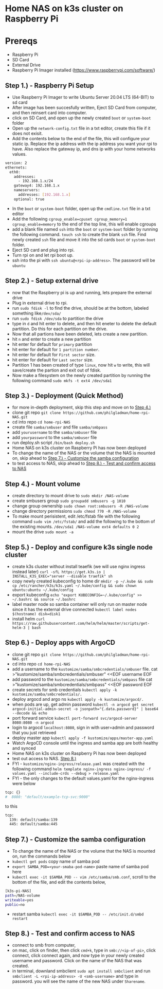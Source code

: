 # Home NAS on k3s cluster on Raspberry Pi

# Prereqs
- Raspberry Pi
- SD Card
- External Drive
- Raspberry Pi Imager installed (https://www.raspberrypi.com/software/)

## Step 1.) - Raspberry Pi Setup
- Use Raspberry Pi Imager to write Ubuntu Server 20.04 LTS (64-BIT) to sd card
- After image has been succesfully written, Eject SD Card from computer, and then reinsert card into computer.
- click on SD Card, and open up the newly created `boot` or `system-boot` folder
- Open up the `network-config.txt` file in a txt editor, create this file if it does not exisit.
- Add the contents below to the end of the file, this will configure your static ip. Replace the ip address with the ip address you want your rpi to have. Also replace the gateway ip, and dns ip with your home networks values.

```bash
version: 2
ethernets:
  eth0:
    addresses:
      - 192.168.1.x/24
    gateway4: 192.168.1.x
    nameservers:
      addresses: [192.168.1.x]
    optional: true
```

- In the `boot`  or `system-boot` folder, open up the `cmdline.txt` file in a txt editor
- Add the following `cgroup_enable=cpuset cgroup_memory=1 cgroup_enable=memory` to the end of the top line, this will enable cgroups
- add a blank file named `ssh` into the `boot` or `system-boot` folder by running the following command. `touch ssh` to create the blank `ssh` file. Find newly created `ssh` file and move it into the sd cards `boot` or `system-boot` folder.
- Eject SD card and plug into rpi.
- Turn rpi on and let rpi boot up.
- ssh into the pi with `ssh ubuntu@<rpi-ip-address>`. The password will be `ubuntu`

## Step 2.) - Setup external drive
- now that the Raspberry pi is up and running, lets prepare the external drive
- Plug in external drive to rpi.
- run `sudo fdisk -l` to find the drive, should be at the bottom, labeled something like`/dev/sda/`
- run `sudo fdisk /dev/sda` to partition the drive
- type in `d` and hit enter to delete, and then hit eneter to delete the default partition. Do this for each partition on the drive.
- Now that all partions have been deleted, lets create a new partition.
- hit `n` and enter to create a new partition
- hit enter for default for `primary` partition
- hit enter for default for `1 partition number`.
- hit enter for default for `First sector` size.
- hit enter for default for `Last sector` size.
- Partition 1 has been created of type `linux`, now hit `w` to write, this will save/create the partion and exit out of fdisk.
- Now make a filesystem on the newly created partition by running the following command `sudo mkfs -t ext4 /dev/sda1`

## Step 3.) - Deployment (Quick Method)
- for more in-depth deployment, skip this step and move on to [Step 4.)](/README.md#step-4---mount-volume)
- clone git repo `git clone https://github.com/philgladman/home-rpi-NAS.git`
- cd into repo `cd home-rpi-NAS`
- create file `samba/smbuser` and file `samba/smbpass`
- add `yourusername` to the `samba/smbuser` file
- add `yourpassword` to the `samba/smbuser` file
- run deploy.sh script `/bin/bash deploy.sh`
- Home NAS on k3s cluster on Raspberry Pi has now been deployed
- To change the name of the NAS or the volume that the NAS is mounted on, skip ahead to [Step 7.) - Customize the samba configuration](/README.md#step-7---customize-the-samba-configuration)
- to test access to NAS, skip ahead to [Step 8.) - Test and confirm access to NAS](/README.md#step-8---test-and-confirm-access-to-nas)

## Step 4.) - Mount volume
- create directory to mount drive to `sudo mkdir /NAS-volume`
- create smbusers group `sudo groupadd smbusers -g 1010`
- change group ownership `sudo chown root:smbusers -R /NAS-volume`
- change directory permissions `sudo chmod 770 -R /NAS-volume`
- To make mount perisistent, edit /etc/fstab file with the following command `sudo vim /etc/fstab/` and add the following to the bottom of the existing mounts. `/dev/sda1 /NAS-volume ext4 defaults 0 2`
- mount the drive `sudo mount -a`

## Step 5.) - Deploy and configure k3s single node cluster
- create k3s cluster without install teaefik (we will use nginx ingress instead later) `curl -sfL https://get.k3s.io | INSTALL_K3S_EXEC="server --disable traefik" sh`
- copy newly created kubeconfig to home dir `mkdir -p ~/.kube && sudo cp /etc/rancher/k3s/k3s.yaml ~/.kube/config && sudo chown ubuntu:ubuntu ~/.kube/config`
- export kubeconfig `echo "export KUBECONFIG=~/.kube/config" >> ~/.bashrc && source ~/.bashrc`
- label master node so samba container will only run on master node since it has the external drive connected `kubectl label nodes $(hostname) disk=disk1`
- install helm `curl https://raw.githubusercontent.com/helm/helm/master/scripts/get-helm-3 | bash`

## Step 6.) - Deploy apps with ArgoCD
- clone git repo `git clone https://github.com/philgladman/home-rpi-NAS.git`
- cd into repo `cd home-rpi-NAS`
- add a username to the `kustomize/samba/smbcredentials/smbuser` file.
cat >"kustomize/samba/smbcredentials/smbuser" <<EOF
username
EOF
- add password to the `kustomize/samba/smbcredentials/smbpass` file
cat >"kustomize/samba/smbcredentials/smbpass" <<EOF
password
EOF
- create secrets for smb credentials `kubectl apply -k kustomize/samba/smbcredentials/.`
- deploy argocd and argo ns `kubectl apply -k kustomize/argocd/.`
- when pods are up, get admin password `kubectl -n argocd get secret argocd-initial-admin-secret -o jsonpath="{.data.password}" | base64 --decode && echo`
- port forward service `kubectl port-forward svc/argocd-server 8080:8080 -n argocd`
- login to argocd `localhost:8080`, sign in with user=admin and password that you just retrieved
- deploy master app `kubectl apply -f kustomize/apps/master-app.yaml`
- Watch ArgoCD console until the ingress and samba app are both healthy and synced
- Home NAS on k3s cluster on Raspberry Pi has now been deployed
- test out access to NAS. [Step 8.)](/README.md#step-8---test-and-confirm-access-to-NAS)
- FYI - `kustomize/nginx-ingress/release.yaml` was created with the following command `helm template nginx-ingress nginx-ingress/ -f values.yaml --include-crds --debug > release.yaml`
- FYI - the only changes to the default values.yaml for the nginx-ingress were below
```bash
tcp: {}
#  8080: "default/example-tcp-svc:9000"
```
to this
```bash
tcp: 
  139: default/samba:139
  445: default/samba:445
```

## Step 7.) - Customize the samba configuration
- To change the name of the NAS or the volume that the NAS is mounted on, run the commands below
- `kubectl get pods` copy name of samba pod
- `export SAMBA_POD=<your-smaba-pod-name>` paste name of samba pod here
- `kubectl exec -it $SAMBA_POD -- vim /etc/samba/smb.conf`, scroll to the bottom of the file, and edit the contents below,

```bash
[k3s-pi-NAS]
path=/NAS-volume
writeable=yes
public=no
```

- restart samba `kubectl exec -it $SAMBA_POD -- /etc/init.d/smbd restart`

## Step 8.) - Test and confirm access to NAS
- connect to smb from computer,
- on mac, click on finder, then click `cmd+k`, type in `smb://<ip-of-pi>`, click connect, click connect again, and now type in your newly created username and password. Click on the name of the NAS that was created.
- in terminal, downland smbclient `sudo apt install smbclient` and run `smbclient -L <rpi-ip-address> -U <smb-username>` and type in password. you will see the name of the new NAS under `Sharename`.
